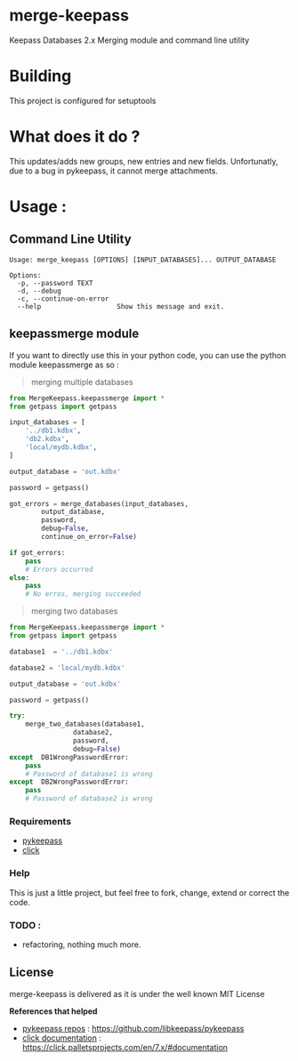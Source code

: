 # merge-keepass

Keepass Databases 2.x Merging module and command line utility

# Building

This project is configured for setuptools

# What does it do ?
This updates/adds new groups, new entries and new fields.
Unfortunatly, due to a bug in pykeepass, it cannot merge attachments.

# Usage :
## Command Line Utility
```
Usage: merge_keepass [OPTIONS] [INPUT_DATABASES]... OUTPUT_DATABASE

Options:
  -p, --password TEXT
  -d, --debug
  -c, --continue-on-error
  --help                   Show this message and exit.
```

## keepassmerge module
If you want to directly use this in your python code,
you can use the python module keepassmerge as so :


 > merging multiple databases
```python
from MergeKeepass.keepassmerge import *
from getpass import getpass

input_databases = [
	'../db1.kdbx',
	'db2.kdbx',
	'local/mydb.kdbx',
]

output_database = 'out.kdbx'

password = getpass()

got_errors = merge_databases(input_databases,
		output_database,
		password,
		debug=False,
		continue_on_error=False)

if got_errors:
	pass
	# Errors occurred
else:
	pass
	# No erros, merging succeeded

```
 > merging two databases
```python
from MergeKeepass.keepassmerge import *
from getpass import getpass

database1  = '../db1.kdbx'

database2 = 'local/mydb.kdbx'

output_database = 'out.kdbx'

password = getpass()

try:
	merge_two_databases(database1,
			    database2,
			    password,
			    debug=False)
except  DB1WrongPasswordError:
	pass
	# Password of database1 is wrong
except  DB2WrongPasswordError:
	pass
	# Password of database2 is wrong
```

### Requirements
 - [pykeepass](https://github.com/libkeepass/pykeepass)
 - [click](https://github.com/pallets/click)

### Help

This is just a little project, but feel free to fork, change, extend or correct the code.

### TODO :
 - refactoring, nothing much more.

License
----
merge-keepass is delivered as it is under the well known MIT License

**References that helped**
 - [pykeepass repos] : <https://github.com/libkeepass/pykeepass>
 - [click documentation] : <https://click.palletsprojects.com/en/7.x/#documentation>

[//]: # (These are reference links used in the body of this note and get stripped out when the markdown processor does its job. There is no need to format nicely because it shouldn't be seen. Thanks SO - http://stackoverflow.com/questions/4823468/store-comments-in-markdown-syntax)



   [pykeepass repos]: <https://github.com/libkeepass/pykeepass>
   [click documentation]: <https://click.palletsprojects.com/en/7.x/#documentation>
